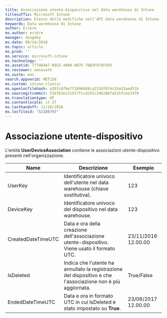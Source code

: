 ```yaml
---
title: Associazione utente-dispositivo nel data warehouse di Intune
titlesuffix: Microsoft Intune
description: Elenco delle modifiche nell'API data warehouse di Intune.
keywords: Data warehouse di Intune
author: Erikre
ms.author: erikre
manager: dougeby
ms.date: 09/14/2018
ms.topic: article
ms.prod: ''
ms.service: microsoft-intune
ms.technology: ''
ms.assetid: 777484A7-09CE-4409-987F-76B3F87DFE93
ms.reviewer: aanavath
ms.suite: ems
search.appverid: MET150
ms.custom: intune-classic
ms.openlocfilehash: a207c0f9e7f1890d88ca233df6f4c53a32aed51b
ms.sourcegitcommit: 51b763e131917fccd255c346286fa515fcee33f0
ms.translationtype: HT
ms.contentlocale: it-IT
ms.lasthandoff: 11/20/2018
ms.locfileid: "52189793"
---
```

# <a name="user-device-association"></a>Associazione utente-dispositivo

L'entità **UserDeviceAssociation** contiene le associazioni utente-dispositivo presenti nell'organizzazione.


|        Name        |                                           Descrizione                                            |        Esempio         |
|--------------------|--------------------------------------------------------------------------------------------------|------------------------|
|      UserKey       |              Identificatore univoco dell'utente nel data warehouse (chiave sostitutiva).               |          123           |
|     DeviceKey      |                      Identificatore univoco del dispositivo nel data warehouse.                      |          123           |
| CreatedDateTimeUTC |           Data e ora della creazione dell'associazione utente-dispositivo. Viene usato il formato UTC.           | 23/11/2016 12.00.00 |
|     IsDeleted      | Indica che l'utente ha annullato la registrazione del dispositivo e che l'associazione non è più aggiornata. |       True/False       |
|  EndedDateTimeUTC  |              Data e ora in formato UTC in cui IsDeleted è stato impostato su <strong>True</strong>.               | 23/06/2017 12.00.00 |

